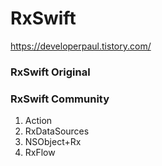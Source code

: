# RxSwift

<https://developerpaul.tistory.com/>

### RxSwift Original

### RxSwift Community
1. Action
2. RxDataSources
3. NSObject+Rx
4. RxFlow
